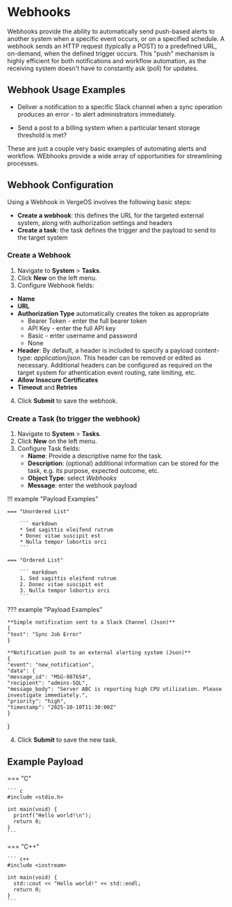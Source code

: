 # Webhooks

Webhooks provide the ability to automatically send push-based alerts to another system when a specific event occurs, or on a specified schedule.  A webhook sends an HTTP request (typically a POST) to a predefined URL, on-demand, when the defined trigger occurs.  This "push" mechanism is highly efficient for both notifications and workflow automation, as the receiving system doesn't have to constantly ask (poll) for updates.

## Webhook Usage Examples

* Deliver a notification to a specific Slack channel when a sync operation produces an error - to alert administrators immediately.

* Send a post to a billing system when a particular tenant storage threshold is met?

These are just a couple very basic examples of automating alerts and workflow.  WEbhooks provide a wide array of opportunities for streamlining processes.

## Webhook Configuration

Using a Webhook in VergeOS involves the following basic steps:

* **Create a webhook**: this defines the URL for the targeted external system, along with authorization settings and headers
* **Create a task**: the task defines the trigger and the payload to send to the target system

### Create a Webhook

1. Navigate to **System** > **Tasks**.
2. Click **New** on the left menu.
3. Configure Webhook fields:

* **Name**
* **URL**
* **Authorization Type**
automatically creates the token as appropriate
  * Bearer Token - enter the full bearer token
  * API Key - enter the full API key
  * Basic - enter username and password
  * None
* **Header**: By default, a header is included to specify a payload content-type: *application/json*. This header can be removed or edited as necessary. Additional headers can be configured as required on the target system for athentication event routing, rate limiting, etc.
* **Allow Insecure Certificates**
* **Timeout** and **Retries**

4. Click **Submit** to save the webhook.

### Create a Task (to trigger the webhook)

1. Navigate to **System** > **Tasks**.
2. Click **New** on the left menu.
3. Configure Task fields:
   * **Name**: Provide a descriptive name for the task.
   * **Description**: (optional) additional information can be stored for the task, e.g. its purpose, expected outcome, etc.  
   * **Object Type**: select *Webhooks*
   * **Message**: enter the webhook payload


!!! example "Payload Examples"

    === "Unordered List"

        ``` markdown
        * Sed sagittis eleifend rutrum
        * Donec vitae suscipit est
        * Nulla tempor lobortis orci
        ```

    === "Ordered List"

        ``` markdown
        1. Sed sagittis eleifend rutrum
        2. Donec vitae suscipit est
        3. Nulla tempor lobortis orci
        ```   

??? example "Payload Examples"

    **Simple notification sent to a Slack Channel (Json)**  
    {
    "text": "Sync Job Error"
    }

    **Notification push to an external alerting system (Json)**  
    {
    "event": "new_notification",
    "data": {
    "message_id": "MSG-987654",
    "recipient": "admins-SQL",
    "message_body": "Server ABC is reporting high CPU utilization. Please investigate immediately.",
    "priority": "high",
    "timestamp": "2025-10-10T11:30:00Z"
    }
}

4. Click **Submit** to save the new task.

## Example Payload


=== "C"

    ``` c
    #include <stdio.h>

    int main(void) {
      printf("Hello world!\n");
      return 0;
    }
    ```

=== "C++"

    ``` c++
    #include <iostream>

    int main(void) {
      std::cout << "Hello world!" << std::endl;
      return 0;
    }
    ```
